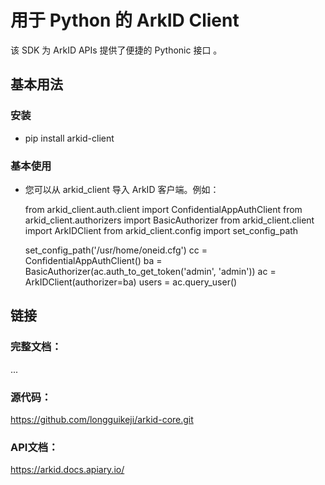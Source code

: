 # 用于 Python 的 ArkID Client

该 SDK 为 ArkID APIs 提供了便捷的 Pythonic 接口 。

## 基本用法

### 安装 

- pip install arkid-client

### 基本使用

- 您可以从 arkid_client 导入 ArkID 客户端。例如：


    from arkid_client.auth.client import ConfidentialAppAuthClient
    from arkid_client.authorizers import BasicAuthorizer
    from arkid_client.client import ArkIDClient
    from arkid_client.config import set_config_path
    
    set_config_path('/usr/home/oneid.cfg')
    cc = ConfidentialAppAuthClient()
    ba = BasicAuthorizer(ac.auth_to_get_token('admin', 'admin'))
    ac = ArkIDClient(authorizer=ba)
    users = ac.query_user()

## 链接

### 完整文档：
...

### 源代码：
https://github.com/longguikeji/arkid-core.git

### API文档：
https://arkid.docs.apiary.io/
